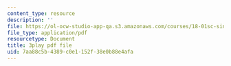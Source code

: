 ```yaml
---
content_type: resource
description: ''
file: https://ol-ocw-studio-app-qa.s3.amazonaws.com/courses/18-01sc-single-variable-calculus-fall-2010/7aa88c5b4389c0e1152f38e0b88e4afa_1RLctDS2hUQ.pdf
file_type: application/pdf
resourcetype: Document
title: 3play pdf file
uid: 7aa88c5b-4389-c0e1-152f-38e0b88e4afa
---
```

